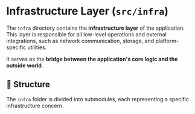 # Infrastructure Layer (`src/infra`)

The `infra` directory contains the **infrastructure layer** of the application. This layer is responsible for all low-level operations and external integrations, such as network communication, storage, and platform-specific utilities.

It serves as the **bridge between the application's core logic and the outside world**.

## 📁 Structure

The `infra` folder is divided into submodules, each representing a specific infrastructure concern.

